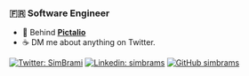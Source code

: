 ### 🇫🇷 Software Engineer

-   🎥 Behind <a href="https://pictalio.com" target="_blank"><b>Pictalio</b></a>
-   ☕️ DM me about anything on Twitter.

[![Twitter: SimBrami](https://img.shields.io/twitter/follow/SimBrami?style=social)](https://twitter.com/SimBrami)
[![Linkedin: simbrams](https://img.shields.io/badge/-simbrams-blue?style=flat-square&logo=Linkedin&logoColor=white&link=https://www.linkedin.com/in/simbrams/)](https://www.linkedin.com/in/simbrams/)
[![GitHub simbrams](https://img.shields.io/github/followers/simbrams?label=follow&style=social)](https://github.com/simbrams)
